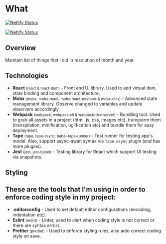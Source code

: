 # What

[![Netlify Status](https://api.netlify.com/api/v1/badges/110ef092-5a38-465d-ae5f-b7afc2e5cd2e/deploy-status)](https://app.netlify.com/sites/vocalist/deploys)

[![Netlify Status](https://api.netlify.com/api/v1/badges/110ef092-5a38-465d-ae5f-b7afc2e5cd2e/deploy-status)](https://app.netlify.com/sites/vocalist/deploys)

## Overview

Maintain list of things that I did in resolution of month and year.

## Technologies

-   **React** <small>(react & react-dom)</small> - Front end UI library. Used to add virtual dom, state binding and component architecture.
-   **Mobx** <small>(mobx, mobx-react, mobx-react-devtools & mobx-utils)</small> - Advanced state management library. Observe changed to variables and update observers accordingly.
-   **Webpack** <small>(webpack, webpack-cli & webpack-dev-server)</small> - Bundling tool. Used to grab all assets in a project (html, js, css, images etc), transporm them (transpilation, minification, uglification etc) and bundle them for easy deployment.
-   **Tape** <small>(tape, tape-async, babel-tape-runner)</small> - Test runner for testing app's model. Also, support async-await syntax via `tape-async` plugin (and has more plugins).
-   **Jest** <small>(jest, jest-babel)</small> - Testing library for React which support UI testing via snapshots.

## Styling

## These are the tools that I'm using in order to enforce coding style in my project:

-   **.editorconfig** - Used to set default editor configurations (encoding, indentation etc).
-   **Eslint** <small>(eslint)</small> - Linter, used to alert when coding style is not correct or there are syntax errors.
-   **Prettier** <small>(prettier)</small> - Used to enforce styling rules, also auto correct coding style on save.
